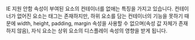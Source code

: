 IE 지원 안함
속성이 부여된 요소의 컨테이너를 없애는 특징을 가지고 있습니다. 컨테이너가 없어진 요소는 태그는 존재하지만, 하위 요소를 담는 컨테이너의 기능을 못하기 때문에 width, height, padding, margin 속성을 사용할 수 없으며(속성 값 자체가 존재하지 않음), 자식 요소는 상위 요소의 디스플레이 속성의 영향을 받게 됩니다.





